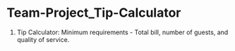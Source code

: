# Team-Project_Tip-Calculator
1. Tip Calculator: Minimum requirements - Total bill, number of guests, and quality of service.
